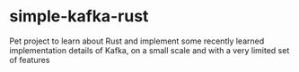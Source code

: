 # simple-kafka-rust
Pet project to learn about Rust and implement some recently learned implementation details of Kafka, on a small scale and with a very limited set of features
